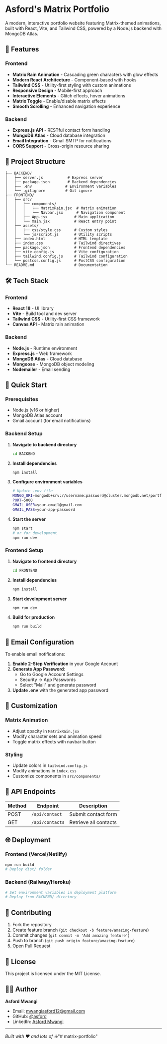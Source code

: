 # Asford's Matrix Portfolio

A modern, interactive portfolio website featuring Matrix-themed animations, built with React, Vite, and Tailwind CSS, powered by a Node.js backend with MongoDB Atlas.

## 🚀 Features

### Frontend
- **Matrix Rain Animation** - Cascading green characters with glow effects
- **Modern React Architecture** - Component-based with hooks
- **Tailwind CSS** - Utility-first styling with custom animations
- **Responsive Design** - Mobile-first approach
- **Interactive Elements** - Glitch effects, hover animations
- **Matrix Toggle** - Enable/disable matrix effects
- **Smooth Scrolling** - Enhanced navigation experience

### Backend
- **Express.js API** - RESTful contact form handling
- **MongoDB Atlas** - Cloud database integration
- **Email Integration** - Gmail SMTP for notifications
- **CORS Support** - Cross-origin resource sharing

## 📁 Project Structure

```
├── BACKEND/
│   ├── server.js           # Express server
│   ├── package.json        # Backend dependencies
│   ├── .env               # Environment variables
│   └── .gitignore         # Git ignore
├── FRONTEND/
│   ├── src/
│   │   ├── components/
│   │   │   ├── MatrixRain.jsx  # Matrix animation
│   │   │   └── Navbar.jsx      # Navigation component
│   │   ├── App.jsx            # Main application
│   │   └── main.jsx           # React entry point
│   ├── assets/
│   │   ├── css/style.css      # Custom styles
│   │   └── js/script.js       # Utility scripts
│   ├── index.html             # HTML template
│   ├── index.css              # Tailwind directives
│   ├── package.json           # Frontend dependencies
│   ├── vite.config.js         # Vite configuration
│   ├── tailwind.config.js     # Tailwind configuration
│   └── postcss.config.js      # PostCSS configuration
└── README.md                  # Documentation
```

## 🛠️ Tech Stack

### Frontend
- **React 18** - UI library
- **Vite** - Build tool and dev server
- **Tailwind CSS** - Utility-first CSS framework
- **Canvas API** - Matrix rain animation

### Backend
- **Node.js** - Runtime environment
- **Express.js** - Web framework
- **MongoDB Atlas** - Cloud database
- **Mongoose** - MongoDB object modeling
- **Nodemailer** - Email sending

## 🚀 Quick Start

### Prerequisites
- Node.js (v16 or higher)
- MongoDB Atlas account
- Gmail account (for email notifications)

### Backend Setup

1. **Navigate to backend directory**
   ```bash
   cd BACKEND
   ```

2. **Install dependencies**
   ```bash
   npm install
   ```

3. **Configure environment variables**
   ```bash
   # Update .env file
   MONGO_URI=mongodb+srv://username:password@cluster.mongodb.net/portfolio
   PORT=5000
   GMAIL_USER=your-email@gmail.com
   GMAIL_PASS=your-app-password
   ```

4. **Start the server**
   ```bash
   npm start
   # or for development
   npm run dev
   ```

### Frontend Setup

1. **Navigate to frontend directory**
   ```bash
   cd FRONTEND
   ```

2. **Install dependencies**
   ```bash
   npm install
   ```

3. **Start development server**
   ```bash
   npm run dev
   ```

4. **Build for production**
   ```bash
   npm run build
   ```

## 📧 Email Configuration

To enable email notifications:

1. **Enable 2-Step Verification** in your Google Account
2. **Generate App Password**:
   - Go to Google Account Settings
   - Security → App Passwords
   - Select "Mail" and generate password
3. **Update .env** with the generated app password

## 🎨 Customization

### Matrix Animation
- Adjust opacity in `MatrixRain.jsx`
- Modify character sets and animation speed
- Toggle matrix effects with navbar button

### Styling
- Update colors in `tailwind.config.js`
- Modify animations in `index.css`
- Customize components in `src/components/`

## 📱 API Endpoints

| Method | Endpoint | Description |
|--------|----------|-------------|
| POST | `/api/contact` | Submit contact form |
| GET | `/api/contacts` | Retrieve all contacts |

## 🌐 Deployment

### Frontend (Vercel/Netlify)
```bash
npm run build
# Deploy dist/ folder
```

### Backend (Railway/Heroku)
```bash
# Set environment variables in deployment platform
# Deploy from BACKEND/ directory
```

## 🤝 Contributing

1. Fork the repository
2. Create feature branch (`git checkout -b feature/amazing-feature`)
3. Commit changes (`git commit -m 'Add amazing feature'`)
4. Push to branch (`git push origin feature/amazing-feature`)
5. Open Pull Request

## 📄 License

This project is licensed under the MIT License.

## 👨‍💻 Author

**Asford Mwangi**
- Email: mwangiasford12@gmail.com
- GitHub: [@asford](https://github.com/mwangiasford1)
- LinkedIn: [Asford Mwangi](https://linkedin.com/in/asford)

---

*Built with ❤️ and lots of ☕*"# matrix-portfolio" 
